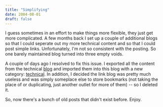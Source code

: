 ```yaml
---
title: "Simplifying"
date: 2004-08-01
draft: false
---
```

I guess sometimes in an effort to make things more flexible, they just get more complicated. A few months back I set up a couple of additional blogs so that I could seperate out my more technical content and so that I could post simple links. Unfortunately, I'm not so consistent with the posting. So one barely maintained blog turned into three empty voids. 

A couple of days ago I resolved to fix this issue. I exported all the content from the technical [blog](https://web.archive.org/web/20040902204138/http://www.opposable-thumbs.net/) and imported them into this blog with a new category: [technical](https://web.archive.org/web/20040902204138/http://www.opposable-thumbs.net/archives/technical/index.html). In addition, I decided the link blog was pretty much useless and was simply someplace else to store bookmarks (not taking the place of or duplicating, just another outlet for more of them) -- so I deleted it.

So, now there's a bunch of old posts that didn't exist before. Enjoy.
